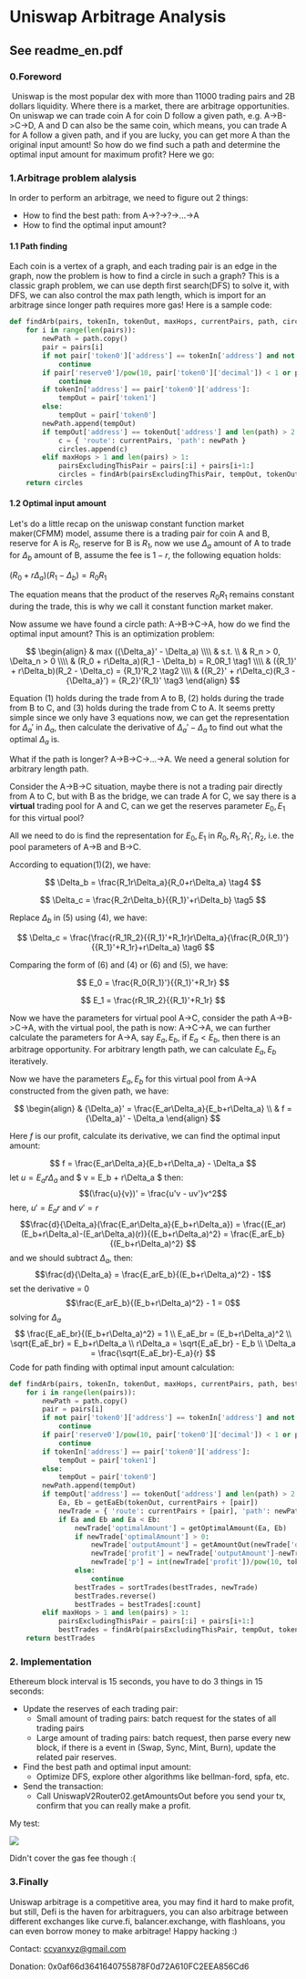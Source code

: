 # Uniswap Arbitrage Analysis

## See readme_en.pdf

### 0.Foreword

​	Uniswap is the most popular dex with more than 11000 trading pairs and 2B dollars liquidity. Where there is a market, there are arbitrage opportunities. On uniswap we can trade coin A for coin D follow a given path, e.g. A->B->C->D, A and D can also be the same coin, which means, you can trade A for A follow a given path, and if you are lucky, you can get more A than the original input amount! So how do we find such a path and determine the optimal input amount for maximum profit? Here we go:

### 1.Arbitrage problem alalysis

In order to perform an arbitrage, we need to figure out 2 things:

* How to find the best path: from A->?->?->...->A
* How to find the optimal input amount?

#### 1.1 Path finding

Each coin is a vertex of a graph, and each trading pair is an edge in the graph, now the problem is how to find a circle in such a graph? This is a classic graph problem, we can use depth first search(DFS) to solve it, with DFS, we can also control the max path length, which is import for an arbitrage since longer path requires more gas! Here is a sample code:

```python
def findArb(pairs, tokenIn, tokenOut, maxHops, currentPairs, path, circles):
    for i in range(len(pairs)):
        newPath = path.copy()
        pair = pairs[i]
        if not pair['token0']['address'] == tokenIn['address'] and not pair['token1']['address'] == tokenIn['address']:
            continue
        if pair['reserve0']/pow(10, pair['token0']['decimal']) < 1 or pair['reserve1']/pow(10, pair['token1']['decimal']) < 1:
            continue
        if tokenIn['address'] == pair['token0']['address']:
            tempOut = pair['token1']
        else:
            tempOut = pair['token0']
        newPath.append(tempOut)
        if tempOut['address'] == tokenOut['address'] and len(path) > 2:
          	c = { 'route': currentPairs, 'path': newPath }
            circles.append(c)
        elif maxHops > 1 and len(pairs) > 1:
            pairsExcludingThisPair = pairs[:i] + pairs[i+1:]
            circles = findArb(pairsExcludingThisPair, tempOut, tokenOut, maxHops-1, currentPairs + [pair], newPath, circles)
    return circles
```

#### 1.2 Optimal input amount

Let's do a little recap on the uniswap constant function market maker(CFMM) model, assume there is  a trading pair for coin A and B, reserve for A is $R_0$, reserve for B is $R_1$, now we use ${\Delta}_a$ amount of A to trade for $\Delta_b$ amount of B, assume the fee is $1-r$, the following equation holds:

$(R_0 + r\Delta_a)(R_1 - \Delta_b) = R_0R_1$

The equation means that the product of the reserves $R_0R_1$ remains constant during the trade, this is why we call it constant function market maker.

Now assume we have found a circle path: A->B->C->A, how do we find the optimal input amount? This is an optimization problem:

$$
\begin{align}
& max  ({\Delta_a}' - \Delta_a) \\\\
& s.t. \\
& R_n > 0, \Delta_n > 0 \\\\
& (R_0 + r\Delta_a)(R_1 - \Delta_b) = R_0R_1 \tag1 \\\\
& ({R_1}' + r\Delta_b)(R_2 - \Delta_c) = {R_1}'R_2 \tag2 \\\\
& ({R_2}' + r\Delta_c)(R_3 - {\Delta_a}') = {R_2}'{R_1}' \tag3
\end{align}
$$

Equation (1) holds during the trade from A to B, (2) holds during the trade from B to C, and (3) holds during the trade from C to A. It seems pretty simple since we only have 3 equations now, we can get the representation for ${\Delta_a}'$ in ${\Delta_a}$, then calculate the derivative of ${\Delta_a}' - \Delta_a$ to find out what the optimal ${\Delta_a}$ is.

What if the path is longer? A->B->C->...->A. We need a general solution for arbitrary length path.

Consider the A->B->C situation, maybe there is not a trading pair directly from A to C, but with B as the bridge, we can trade A for C, we say there is a **virtual** trading pool for A and C, can we get the reserves parameter $E_0, E_1$ for this virtual pool?

All we need to do is find the representation for $E_0, E_1$ in $R_0, R_1, {R_1}', R_2$, i.e. the pool parameters of A->B and B->C.

According to equation(1)(2), we have:

$$
\Delta_b = \frac{R_1r\Delta_a}{R_0+r\Delta_a} \tag4
$$

$$
\Delta_c = \frac{R_2r\Delta_b}{{R_1}'+r\Delta_b} \tag5
$$

Replace $\Delta_b$ in (5) using (4), we have:

$$
\Delta_c = \frac{\frac{rR_1R_2}{{R_1}'+R_1r}r\Delta_a}{\frac{R_0{R_1}'}{{R_1}'+R_1r}+r\Delta_a} \tag6
$$

Comparing the form of (6) and (4) or (6) and (5), we have:

$$
E_0 = \frac{R_0{R_1}'}{{R_1}'+R_1r}
$$

$$
E_1 = \frac{rR_1R_2}{{R_1}'+R_1r}
$$

Now we have the parameters for virtual pool A->C, consider the path A->B->C->A, with the virtual pool, the path is now: A->C->A, we can further calculate the parameters for A->A, say $E_a, E_b$, if  $E_a < E_b$, then there is an arbitrage opportunity. For arbitrary length path, we can calculate $E_a, E_b$ iteratively.

Now we have the parameters $E_a, E_b$ for this virtual pool from A->A constructed from the given path, we have:

$$
\begin{align}
& {\Delta_a}' = \frac{E_ar\Delta_a}{E_b+r\Delta_a} \\
& f = {\Delta_a}' - \Delta_a
\end{align}
$$

Here $f$ is our profit, calculate its derivative, we can find the optimal input amount:

$$ f = \frac{E_ar\Delta_a}{E_b+r\Delta_a} - \Delta_a  $$
let $u = E_ar\Delta_a$ and $ v = E_b + r\Delta_a $ then:
$$(\frac{u}{v})' = \frac{u'v - uv'}v^2$$
here, $u'=E_ar$ and $v'=r$
$$\frac{d}{\Delta_a}(\frac{E_ar\Delta_a}{E_b+r\Delta_a}) = \frac{(E_ar)(E_b+r\Delta_a)-(E_ar\Delta_a)(r)}{(E_b+r\Delta_a)^2} = \frac{E_arE_b}{(E_b+r\Delta_a)^2} $$
and we should subtract $\Delta_a$, then:
$$\frac{d}{\Delta_a} = \frac{E_arE_b}{(E_b+r\Delta_a)^2} - 1$$
set the derivative = 0
$$\frac{E_arE_b}{(E_b+r\Delta_a)^2} - 1 = 0$$
solving for $\Delta_a$
$$
\frac{E_aE_br}{(E_b+r\Delta_a)^2} = 1 \\
E_aE_br = (E_b+r\Delta_a)^2 \\
\sqrt{E_aE_br} = E_b+r\Delta_a \\
r\Delta_a = \sqrt{E_aE_br} - E_b \\
\Delta_a = \frac{\sqrt{E_aE_br}-E_a}{r} $$
Code for path finding with optimal input amount calculation:

```python
def findArb(pairs, tokenIn, tokenOut, maxHops, currentPairs, path, bestTrades, count=5):
    for i in range(len(pairs)):
        newPath = path.copy()
        pair = pairs[i]
        if not pair['token0']['address'] == tokenIn['address'] and not pair['token1']['address'] == tokenIn['address']:
            continue
        if pair['reserve0']/pow(10, pair['token0']['decimal']) < 1 or pair['reserve1']/pow(10, pair['token1']['decimal']) < 1:
            continue
        if tokenIn['address'] == pair['token0']['address']:
            tempOut = pair['token1']
        else:
            tempOut = pair['token0']
        newPath.append(tempOut)
        if tempOut['address'] == tokenOut['address'] and len(path) > 2:
            Ea, Eb = getEaEb(tokenOut, currentPairs + [pair])
            newTrade = { 'route': currentPairs + [pair], 'path': newPath, 'Ea': Ea, 'Eb': Eb }
            if Ea and Eb and Ea < Eb:
                newTrade['optimalAmount'] = getOptimalAmount(Ea, Eb)
                if newTrade['optimalAmount'] > 0:
                    newTrade['outputAmount'] = getAmountOut(newTrade['optimalAmount'], Ea, Eb)
                    newTrade['profit'] = newTrade['outputAmount']-newTrade['optimalAmount']
                    newTrade['p'] = int(newTrade['profit'])/pow(10, tokenOut['decimal'])
                else:
                    continue
                bestTrades = sortTrades(bestTrades, newTrade)
                bestTrades.reverse()
                bestTrades = bestTrades[:count]
        elif maxHops > 1 and len(pairs) > 1:
            pairsExcludingThisPair = pairs[:i] + pairs[i+1:]
            bestTrades = findArb(pairsExcludingThisPair, tempOut, tokenOut, maxHops-1, currentPairs + [pair], newPath, bestTrades, count)
    return bestTrades
```

### 2. Implementation

Ethereum block interval is 15 seconds, you have to do 3 things in 15 seconds:

* Update the reserves of each trading pair:
  * Small amount of trading pairs: batch request for the states of all trading pairs
  * Large amount of trading pairs: batch request, then parse every new block, if there is a event in (Swap, Sync, Mint, Burn), update the related pair reserves.
* Find the best path and optimal input amount:
  * Optimize DFS, explore other algorithms like bellman-ford, spfa, etc.
* Send the transaction:
  * Call UniswapV2Router02.getAmountsOut before you send your tx, confirm that you can really make a profit.

My test:

![](test.png)

Didn't cover the gas fee though :(

### 3.Finally

Uniswap arbitrage is a competitive area, you may find it hard to make profit, but still, Defi is the haven for arbitraguers, you can also arbitrage between different exchanges like curve.fi, balancer.exchange, with flashloans, you can even borrow money to make arbitrage! Happy hacking :)

Contact: ccyanxyz@gmail.com

Donation: 0x0af66d3641640755878F0d72A610FC2EEA856Cd6







